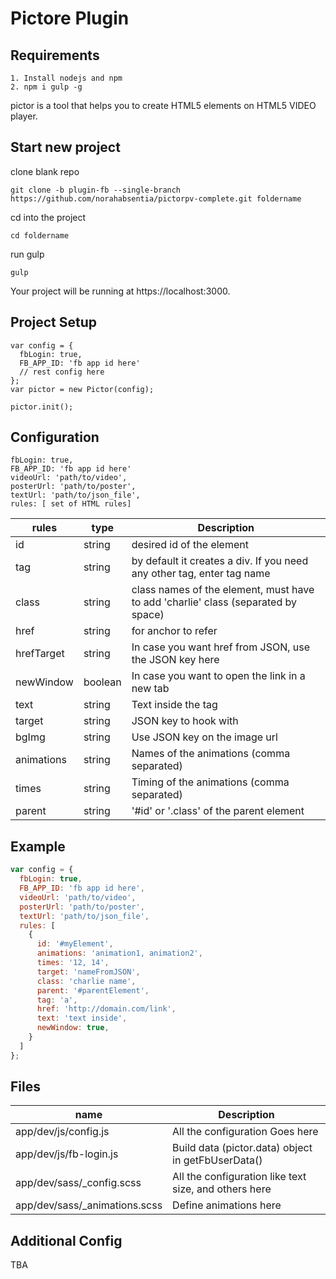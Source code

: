 # Pictore Plugin

## Requirements
```
1. Install nodejs and npm
2. npm i gulp -g
```
pictor is a tool that helps you to create HTML5 elements on HTML5 VIDEO  player.

## Start new project
clone blank repo
```
git clone -b plugin-fb --single-branch https://github.com/norahabsentia/pictorpv-complete.git foldername
```
cd into the project
```
cd foldername
```
run gulp
```
gulp
```
Your project will be running at https://localhost:3000.

## Project Setup
```
var config = {
  fbLogin: true,
  FB_APP_ID: 'fb app id here'
  // rest config here
};
var pictor = new Pictor(config);

pictor.init();
```
## Configuration
```
fbLogin: true,
FB_APP_ID: 'fb app id here'
videoUrl: 'path/to/video',
posterUrl: 'path/to/poster',
textUrl: 'path/to/json_file',
rules: [ set of HTML rules]
```

| rules | type | Description |
| --- | --- | --- |
| id | string | desired id of the element |
| tag | string | by default it creates a div. If you need any other tag, enter tag name |
| class | string | class names of the element, must have to add 'charlie' class (separated by space) |
| href | string | for anchor to refer |
| hrefTarget | string | In case you want href from JSON, use the JSON key here |
| newWindow | boolean | In case you want to open the link in a new tab |
| text | string | Text inside the tag |
| target | string | JSON key to hook with |
| bgImg | string | Use JSON key on the image url |
| animations | string | Names of the animations (comma separated) |
| times | string | Timing of the animations (comma separated) |
| parent | string | '#id' or '.class' of the parent element |

## Example
```javascript
var config = {
  fbLogin: true,
  FB_APP_ID: 'fb app id here',
  videoUrl: 'path/to/video',
  posterUrl: 'path/to/poster',
  textUrl: 'path/to/json_file',
  rules: [
    {
      id: '#myElement',
      animations: 'animation1, animation2',
      times: '12, 14',
      target: 'nameFromJSON',
      class: 'charlie name',
      parent: '#parentElement',
      tag: 'a',
      href: 'http://domain.com/link',
      text: 'text inside',
      newWindow: true,
    }
  ]
};
```
## Files

| name | Description |
| --- | --- |
| app/dev/js/config.js | All the configuration Goes here |
| app/dev/js/fb-login.js | Build data (pictor.data) object in getFbUserData() |
| app/dev/sass/_config.scss | All the configuration like text size, and others here |
| app/dev/sass/_animations.scss | Define animations here |

## Additional Config
TBA